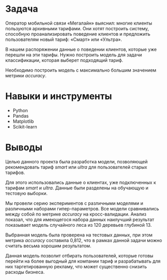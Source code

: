 # Задача

Оператор мобильной связи «Мегалайн» выяснил: многие клиенты пользуются архивными тарифами. Они хотят построить систему, способную проанализировать поведение клиентов и предложить пользователям новый тариф: «Смарт» или «Ультра».

В нашем распоряжении данные о поведении клиентов, которые уже перешли на эти тарифы. Нужно построить модель для задачи классификации, которая выберет подходящий тариф.

Необходимо построить модель с максимально большим значением метрики *accuracy*.

# Навыки и инструменты
- Python
- Pandas
- Matplotlib
- Scikit-learn

# Выводы

Целью данного проекта была разработка модели, позволяющей рекомендовать тариф _smart_ или _ultra_ для пользователей старых тарифов. 

Для этого использовались данные о клиентах, уже подключенных к тарифам _smart_ и _ultra_. Данные были разделены на обучающую и тестовую выборки.

Мы провели серию экспериментов с различными моделями и различными наборами гипер-параметров. Все модели сравнивались между собой по метрике _accuracy_ на кросс-валидации. Анализ показал, что для имеющегося набора данных наилучший результат показывает модель случайного леса из 120 деревьев глубиной 13.

Выбранная модель была проверена на тестовых данных, при этом метрика _accuracy_ составила 0,812, что в рамках данной задачи можно считать весьма хорошим результатом.

Данная модель позволит отбирать пользователей, которые готовы перейти на более выгодный для компании тариф и разрабатывать для них таргетированную рекламу, что может существенно снизить расходы бизнеса.

